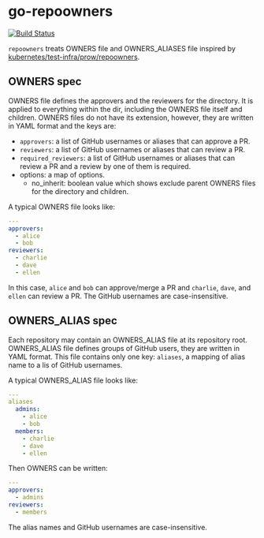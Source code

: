 go-repoowners
===
[![Build Status](https://travis-ci.org/nasa9084/go-repoowners.svg?branch=master)](https://travis-ci.org/nasa9084/go-repoowners)

`repoowners` treats OWNERS file and OWNERS_ALIASES file inspired by [kubernetes/test-infra/prow/repoowners](https://github.com/kubernetes/test-infra/prow/repoowners).

## OWNERS spec

OWNERS file defines the approvers and the reviewers for the directory. It is applied to everything within the dir, including the OWNERS file itself and children.
OWNERS files do not have its extension, however, they are written in YAML format and the keys are:

* `approvers`: a list of GitHub usernames or aliases that can approve a PR.
* `reviewers`: a list of GitHub usernames or aliases that can review a PR.
* `required_reviewers`: a list of GitHub usernames or aliases that can review a PR and a review by one of them is required.
* options: a map of options.
  * no_inherit: boolean value which shows exclude parent OWNERS files for the directory and children.

A typical OWNERS file looks like:

``` yaml
---
approvers:
  - alice
  - bob
reviewers:
  - charlie
  - dave
  - ellen
```

In this case, `alice` and `bob` can approve/merge a PR and `charlie`, `dave`, and `ellen` can review a PR.
The GitHub usernames are case-insensitive.

## OWNERS_ALIAS spec

Each repository may contain an OWNERS_ALIAS file at its repository root.
OWNERS_ALIAS file defines groups of GitHub users, they are written in YAML format.
This file contains only one key: `aliases`, a mapping of alias name to a lis of GitHub usernames.

A typical OWNERS_ALIAS file looks like:

``` yaml
---
aliases
  admins:
    - alice
    - bob
  members:
    - charlie
    - dave
    - ellen
```

Then OWNERS can be written:

``` yaml
---
approvers:
  - admins
reviewers:
  - members
```

The alias names and GitHub usernames are case-insensitive.
